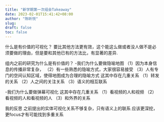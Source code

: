 ```yaml
---
title: "新学期第一次组会Takeaway"
date: 2023-02-01T15:41:42+08:00
author: "陈昕悦"
slug:
draft: false
toc: false
---
```

什么是有价值的可视化？
要比其他方法更有效，这个能这么做或者没人做不是必须要做的理由，但是要和其他已有的方法比，有显著的差异.

组内之前的研究为什么是有价值的？
-我们为什么要做隐喻地图
（1）因为本身信息的传播非常复杂，
（2）有一些熟悉的隐喻方式，大家很容易接受
（3）人有专门的空间认知区域，使得地图成为合理的隐喻方式
这其中存在几重关系
（1）转发的关系
（2）人之间的关注关系
（3）语义的相互联系

-我们为什么要做弹幕可视化
这其中存在几重关系
（1）看视频的人和视频
（2）看视频的人和看视频的人
（3）和外界的关系

我的反思
之前提出的实体可视化关系不够复杂，只有语义上的联系
应该更深挖，更focus才有可能找到多重关系
